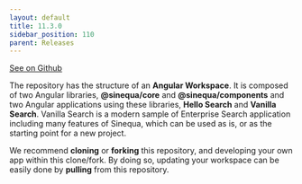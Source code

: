 ```yaml
---
layout: default
title: 11.3.0
sidebar_position: 110
parent: Releases
---
```


[See on Github](https://github.com/sinequa/sba-angular/releases/tag/1.0.0)

The repository has the structure of an **Angular Workspace**. It is composed of two Angular libraries, **@sinequa/core** and **@sinequa/components** and two Angular applications using these libraries, **Hello Search** and **Vanilla Search**. Vanilla Search is a modern sample of Enterprise Search application including many features of Sinequa, which can be used as is, or as the starting point for a new project.

We recommend **cloning** or **forking** this repository, and developing your own app within this clone/fork. By doing so, updating your workspace can be easily done by **pulling** from this repository.
